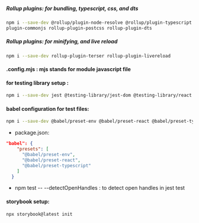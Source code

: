 
##### Rollup plugins: for bundling, typescript, css, and dts

```bash
npm i --save-dev @rollup/plugin-node-resolve @rollup/plugin-typescript @rollup/
plugin-commonjs rollup-plugin-postcss rollup-plugin-dts
```

##### Rollup plugins: for minifying, and live reload

```bash
npm i --save-dev rollup-plugin-terser rollup-plugin-livereload
```

#### .config.mjs : mjs stands for module javascript file

#### for testing library setup : 

```bash
npm i --save-dev jest @testing-library/jest-dom @testing-library/react @types/jest jest-environment-jsdom
```

#### babel configuration for test files:
```bash
npm i --save-dev @babel/preset-env @babel/preset-react @babel/preset-typescript 
```
- package.json: 
```json
"babel": {
    "presets": [
      "@babel/preset-env",
      "@babel/preset-react",
      "@babel/preset-typescript"
    ]
  }
```

- npm test -- --detectOpenHandles : to detect open handles in jest test


#### storybook setup:
```bash
npx storybook@latest init
```
